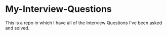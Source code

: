 # My-Interview-Questions

This is a repo in which I have all of the Interview Questions I've been asked and solved.
